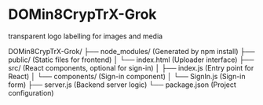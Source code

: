 # DOMin8CrypTrX-Grok
transparent logo labelling for images and media

DOMin8CrypTrX-Grok/
├── node_modules/          (Generated by npm install)
├── public/                (Static files for frontend)
│   └── index.html         (Uploader interface)
├── src/                   (React components, optional for sign-in)
│   ├── index.js           (Entry point for React)
│   └── components/        (Sign-in component)
│       └── SignIn.js      (Sign-in form)
├── server.js              (Backend server logic)
└── package.json           (Project configuration)
